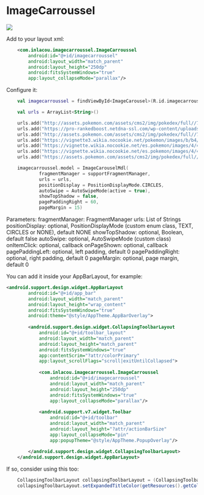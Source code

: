 # ImageCarroussel

[![](https://jitpack.io/v/byvapps/ImageCarroussel.svg)](https://jitpack.io/#byvapps/ImageCarroussel)

Add to your layout xml:

``` xml
	<com.inlacou.imagecarroussel.ImageCarroussel
		android:id="@+id/imagecarroussel"
		android:layout_width="match_parent"
		android:layout_height="250dp"
		android:fitsSystemWindows="true"
		app:layout_collapseMode="parallax"/>
```

Configure it:

```kt
	val imagecarroussel = findViewById<ImageCarousel>(R.id.imagecarroussel)

	val urls = ArrayList<String>()

	urls.add("http://assets.pokemon.com/assets/cms2/img/pokedex/full//739.png")
	urls.add("https://pro-rankedboost.netdna-ssl.com/wp-content/uploads/2016/08/Togepi-Pokemon-Go.png")
	urls.add("http://assets.pokemon.com/assets/cms2/img/pokedex/full//748.png")
	urls.add("https://vignette3.wikia.nocookie.net/pokemon/images/b/b4/393Piplup_Pokemon_Ranger_Guardian_Signs.png/revision/latest?cb=20150109224144")
	urls.add("https://vignette.wikia.nocookie.net/es.pokemon/images/4/4f/Torchic.png/revision/latest?cb=20140612153748")
	urls.add("https://vignette.wikia.nocookie.net/es.pokemon/images/4/43/Bulbasaur.png/revision/latest?cb=20170120032346")
	urls.add("https://assets.pokemon.com/assets/cms2/img/pokedex/full//133.png")

	imagecarroussel.model = ImageCarouselMdl(
			fragmentManager = supportFragmentManager,
			urls = urls,
			positionDisplay = PositionDisplayMode.CIRCLES,
			autoSwipe = AutoSwipeMode(active = true),
			showTopShadow = false,
			pagePaddingRight = 60,
			pageMargin = 15)
```
Parameters:
	fragmentManager: FragmentManager
	urls: List of Strings
	positionDisplay: optional, PositionDisplayMode (custom enum class, TEXT, CIRCLES or NONE), default NONE 
	showTopShadow: optional, Boolean, default false
	autoSwipe: optional, AutoSwipeMode (custom class)
	onItemClick: optional, callback
	onPageShown: optional, callback
	pagePaddingLeft: optional, left padding, default 0
	pagePaddingRight: optional, right padding, default 0
	pageMargin: optional, page margin, default 0

You can add it inside your AppBarLayout, for example:

``` xml
<android.support.design.widget.AppBarLayout
		android:id="@+id/app_bar"
		android:layout_width="match_parent"
		android:layout_height="wrap_content"
		android:fitsSystemWindows="true"
		android:theme="@style/AppTheme.AppBarOverlay">
		
		<android.support.design.widget.CollapsingToolbarLayout
			android:id="@+id/toolbar_layout"
			android:layout_width="match_parent"
			android:layout_height="match_parent"
			android:fitsSystemWindows="true"
			app:contentScrim="?attr/colorPrimary"
			app:layout_scrollFlags="scroll|exitUntilCollapsed">
			
			<com.inlacou.imagecarroussel.ImageCarroussel
				android:id="@+id/imagecarroussel"
				android:layout_width="match_parent"
				android:layout_height="250dp"
				android:fitsSystemWindows="true"
				app:layout_collapseMode="parallax"/>
			
			<android.support.v7.widget.Toolbar
				android:id="@+id/toolbar"
				android:layout_width="match_parent"
				android:layout_height="?attr/actionBarSize"
				app:layout_collapseMode="pin"
				app:popupTheme="@style/AppTheme.PopupOverlay"/>
		
		</android.support.design.widget.CollapsingToolbarLayout>
	</android.support.design.widget.AppBarLayout>
```
If so, consider using this too:

``` java
	CollapsingToolbarLayout collapsingToolbarLayout = (CollapsingToolbarLayout) findViewById(R.id.toolbar_layout);
	collapsingToolbarLayout.setExpandedTitleColor(getResources().getColor(android.R.color.transparent));
```


